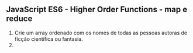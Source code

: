 ## JavaScript ES6 - Higher Order Functions - map e reduce

1. Crie um array ordenado com os nomes de todas as pessoas autoras de ficção científica ou fantasia.
2. 
